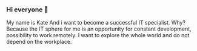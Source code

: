 ### Hi everyone 👋
My name is Kate
And i want to become a successful IT specialist. Why? Because the IT sphere for me is an opportunity for constant development, possibility to work remotely. I want to explore the whole world and do not depend on the workplace. 


